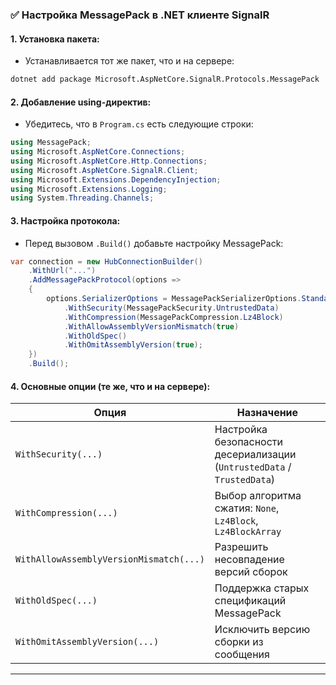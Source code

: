 ### ✅ Настройка MessagePack в .NET клиенте SignalR

#### 1. Установка пакета:
- Устанавливается тот же пакет, что и на сервере:

```bash
dotnet add package Microsoft.AspNetCore.SignalR.Protocols.MessagePack
```

#### 2. Добавление using-директив:
- Убедитесь, что в `Program.cs` есть следующие строки:

```csharp
using MessagePack;
using Microsoft.AspNetCore.Connections;
using Microsoft.AspNetCore.Http.Connections;
using Microsoft.AspNetCore.SignalR.Client;
using Microsoft.Extensions.DependencyInjection;
using Microsoft.Extensions.Logging;
using System.Threading.Channels;
```

#### 3. Настройка протокола:
- Перед вызовом `.Build()` добавьте настройку MessagePack:

```csharp
var connection = new HubConnectionBuilder()
    .WithUrl("...")
    .AddMessagePackProtocol(options =>
    {
        options.SerializerOptions = MessagePackSerializerOptions.Standard
            .WithSecurity(MessagePackSecurity.UntrustedData)
            .WithCompression(MessagePackCompression.Lz4Block)
            .WithAllowAssemblyVersionMismatch(true)
            .WithOldSpec()
            .WithOmitAssemblyVersion(true);
    })
    .Build();
```

#### 4. Основные опции (те же, что и на сервере):
| Опция | Назначение |
|-------|------------|
| `WithSecurity(...)` | Настройка безопасности десериализации (`UntrustedData` / `TrustedData`) |
| `WithCompression(...)` | Выбор алгоритма сжатия: `None`, `Lz4Block`, `Lz4BlockArray` |
| `WithAllowAssemblyVersionMismatch(...)` | Разрешить несовпадение версий сборок |
| `WithOldSpec(...)` | Поддержка старых спецификаций MessagePack |
| `WithOmitAssemblyVersion(...)` | Исключить версию сборки из сообщения |

---

